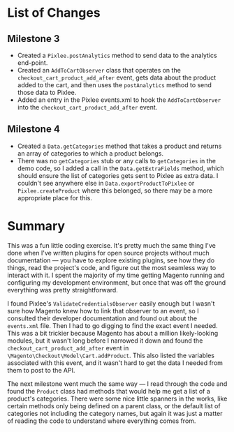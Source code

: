 # List of Changes

## Milestone 3

- Created a `Pixlee.postAnalytics` method to send data to the analytics end-point.
- Created an `AddToCartObserver` class that operates on the `checkout_cart_product_add_after` event, gets data about the product added to the cart, and then uses the `postAnalytics` method to send those data to Pixlee.
- Added an entry in the Pixlee events.xml to hook the `AddToCartObserver` into the `checkout_cart_product_add_after` event.

## Milestone 4

- Created a `Data.getCategories` method that takes a product and returns an array of categories to which a product belongs.
- There was no `getCategories` stub or any calls to `getCategories` in the demo code, so I added a call in the `Data.getExtraFields` method, which should ensure the list of categories gets sent to Pixlee as extra data. I couldn't see anywhere else in `Data.exportProductToPixlee` or `Pixlee.createProduct` where this belonged, so there may be a more appropriate place for this.

# Summary

This was a fun little coding exercise. It's pretty much the same thing I've done when I've written plugins for open source projects without much documentation — you have to explore existing plugins, see how they do things, read the project's code, and figure out the most seamless way to interact with it. I spent the majority of my time getting Magento running and configuring my development environment, but once that was off the ground everything was pretty straightforward.

I found Pixlee's `ValidateCredentialsObserver` easily enough but I wasn't sure how Magento knew how to link that observer to an event, so I consulted their developer documentation and found out about the `events.xml` file. Then I had to go digging to find the exact event I needed. This was a bit trickier because Magento has about a million likely-looking modules, but it wasn't long before I narrowed it down and found the `checkout_cart_product_add_after` event in `\Magento\Checkout\Model\Cart.addProduct`. This also listed the variables associated with this event, and it wasn't hard to get the data I needed from them to post to the API.

The next milestone went much the same way — I read through the code and found the `Product` class had methods that would help me get a list of a product's categories. There were some nice little spanners in the works, like certain methods only being defined on a parent class, or the default list of categories not including the category names, but again it was just a matter of reading the code to understand where everything comes from.
